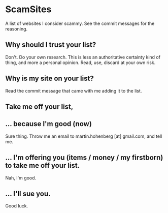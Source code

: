 # ScamSites
A list of websites I consider scammy. See the commit messages for the reasoning.

## Why should I trust your list?

Don't. Do your own research. This is less an authoritative certainty kind of thing, and more a personal opinion. Read, use, discard at your own risk.

## Why is my site on your list?

Read the commit message that came with me adding it to the list.

## Take me off your list, 
## ... because I'm good (now)

Sure thing. Throw me an email to martin.hohenberg [at] gmail.com, and tell me. 

## ... I'm offering you (items / money / my firstborn) to take me off your list. 

Nah, I'm good.

## ... I'll sue you.

Good luck. 
